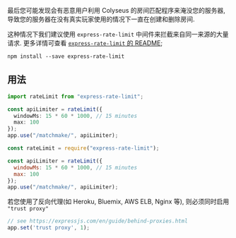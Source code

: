 最后您可能发现会有恶意用户利用 Colyseus 的房间匹配程序来淹没您的服务器, 导致您的服务器在没有真实玩家使用的情况下一直在创建和删除房间.

这种情况下我们建议使用 `express-rate-limit` 中间件来拦截来自同一来源的大量请求. 更多详情可查看 [`express-rate-limit` 的 README](https://github.com/nfriedly/express-rate-limit);

```
npm install --save express-rate-limit
```

## 用法

```typescript fct_label="TypeScript"
import rateLimit from "express-rate-limit";

const apiLimiter = rateLimit({
  windowMs: 15 * 60 * 1000, // 15 minutes
  max: 100
});
app.use("/matchmake/", apiLimiter);
```

```javascript fct_label="JavaScript"
const rateLimit = require("express-rate-limit");

const apiLimiter = rateLimit({
  windowMs: 15 * 60 * 1000, // 15 minutes
  max: 100
});
app.use("/matchmake/", apiLimiter);
```

若您使用了反向代理(如 Heroku, Bluemix, AWS ELB, Nginx 等), 则必须同时启用 `"trust proxy"`

```javascript
// see https://expressjs.com/en/guide/behind-proxies.html
app.set('trust proxy', 1);
```
